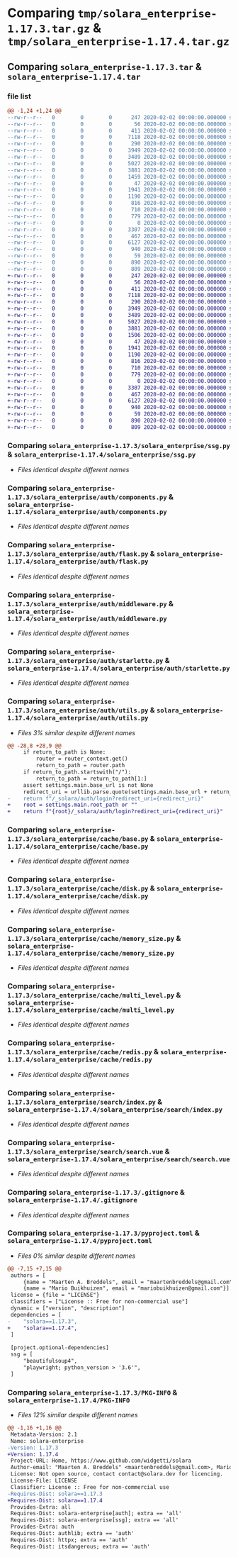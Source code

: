 # Comparing `tmp/solara_enterprise-1.17.3.tar.gz` & `tmp/solara_enterprise-1.17.4.tar.gz`

## Comparing `solara_enterprise-1.17.3.tar` & `solara_enterprise-1.17.4.tar`

### file list

```diff
@@ -1,24 +1,24 @@
--rw-r--r--   0        0        0      247 2020-02-02 00:00:00.000000 solara_enterprise-1.17.3/RELEASE.md
--rw-r--r--   0        0        0       56 2020-02-02 00:00:00.000000 solara_enterprise-1.17.3/solara_enterprise/__init__.py
--rw-r--r--   0        0        0      411 2020-02-02 00:00:00.000000 solara_enterprise-1.17.3/solara_enterprise/license.py
--rw-r--r--   0        0        0     7118 2020-02-02 00:00:00.000000 solara_enterprise-1.17.3/solara_enterprise/ssg.py
--rw-r--r--   0        0        0      290 2020-02-02 00:00:00.000000 solara_enterprise-1.17.3/solara_enterprise/auth/__init__.py
--rw-r--r--   0        0        0     3949 2020-02-02 00:00:00.000000 solara_enterprise-1.17.3/solara_enterprise/auth/components.py
--rw-r--r--   0        0        0     3489 2020-02-02 00:00:00.000000 solara_enterprise-1.17.3/solara_enterprise/auth/flask.py
--rw-r--r--   0        0        0     5027 2020-02-02 00:00:00.000000 solara_enterprise-1.17.3/solara_enterprise/auth/middleware.py
--rw-r--r--   0        0        0     3881 2020-02-02 00:00:00.000000 solara_enterprise-1.17.3/solara_enterprise/auth/starlette.py
--rw-r--r--   0        0        0     1459 2020-02-02 00:00:00.000000 solara_enterprise-1.17.3/solara_enterprise/auth/utils.py
--rw-r--r--   0        0        0       47 2020-02-02 00:00:00.000000 solara_enterprise-1.17.3/solara_enterprise/cache/__init__.py
--rw-r--r--   0        0        0     1941 2020-02-02 00:00:00.000000 solara_enterprise-1.17.3/solara_enterprise/cache/base.py
--rw-r--r--   0        0        0     1190 2020-02-02 00:00:00.000000 solara_enterprise-1.17.3/solara_enterprise/cache/disk.py
--rw-r--r--   0        0        0      816 2020-02-02 00:00:00.000000 solara_enterprise-1.17.3/solara_enterprise/cache/memory_size.py
--rw-r--r--   0        0        0      710 2020-02-02 00:00:00.000000 solara_enterprise-1.17.3/solara_enterprise/cache/multi_level.py
--rw-r--r--   0        0        0      779 2020-02-02 00:00:00.000000 solara_enterprise-1.17.3/solara_enterprise/cache/redis.py
--rw-r--r--   0        0        0        0 2020-02-02 00:00:00.000000 solara_enterprise-1.17.3/solara_enterprise/search/__init__.py
--rw-r--r--   0        0        0     3307 2020-02-02 00:00:00.000000 solara_enterprise-1.17.3/solara_enterprise/search/index.py
--rw-r--r--   0        0        0      467 2020-02-02 00:00:00.000000 solara_enterprise-1.17.3/solara_enterprise/search/search.py
--rw-r--r--   0        0        0     6127 2020-02-02 00:00:00.000000 solara_enterprise-1.17.3/solara_enterprise/search/search.vue
--rw-r--r--   0        0        0      940 2020-02-02 00:00:00.000000 solara_enterprise-1.17.3/.gitignore
--rw-r--r--   0        0        0       59 2020-02-02 00:00:00.000000 solara_enterprise-1.17.3/LICENSE
--rw-r--r--   0        0        0      890 2020-02-02 00:00:00.000000 solara_enterprise-1.17.3/pyproject.toml
--rw-r--r--   0        0        0      809 2020-02-02 00:00:00.000000 solara_enterprise-1.17.3/PKG-INFO
+-rw-r--r--   0        0        0      247 2020-02-02 00:00:00.000000 solara_enterprise-1.17.4/RELEASE.md
+-rw-r--r--   0        0        0       56 2020-02-02 00:00:00.000000 solara_enterprise-1.17.4/solara_enterprise/__init__.py
+-rw-r--r--   0        0        0      411 2020-02-02 00:00:00.000000 solara_enterprise-1.17.4/solara_enterprise/license.py
+-rw-r--r--   0        0        0     7118 2020-02-02 00:00:00.000000 solara_enterprise-1.17.4/solara_enterprise/ssg.py
+-rw-r--r--   0        0        0      290 2020-02-02 00:00:00.000000 solara_enterprise-1.17.4/solara_enterprise/auth/__init__.py
+-rw-r--r--   0        0        0     3949 2020-02-02 00:00:00.000000 solara_enterprise-1.17.4/solara_enterprise/auth/components.py
+-rw-r--r--   0        0        0     3489 2020-02-02 00:00:00.000000 solara_enterprise-1.17.4/solara_enterprise/auth/flask.py
+-rw-r--r--   0        0        0     5027 2020-02-02 00:00:00.000000 solara_enterprise-1.17.4/solara_enterprise/auth/middleware.py
+-rw-r--r--   0        0        0     3881 2020-02-02 00:00:00.000000 solara_enterprise-1.17.4/solara_enterprise/auth/starlette.py
+-rw-r--r--   0        0        0     1506 2020-02-02 00:00:00.000000 solara_enterprise-1.17.4/solara_enterprise/auth/utils.py
+-rw-r--r--   0        0        0       47 2020-02-02 00:00:00.000000 solara_enterprise-1.17.4/solara_enterprise/cache/__init__.py
+-rw-r--r--   0        0        0     1941 2020-02-02 00:00:00.000000 solara_enterprise-1.17.4/solara_enterprise/cache/base.py
+-rw-r--r--   0        0        0     1190 2020-02-02 00:00:00.000000 solara_enterprise-1.17.4/solara_enterprise/cache/disk.py
+-rw-r--r--   0        0        0      816 2020-02-02 00:00:00.000000 solara_enterprise-1.17.4/solara_enterprise/cache/memory_size.py
+-rw-r--r--   0        0        0      710 2020-02-02 00:00:00.000000 solara_enterprise-1.17.4/solara_enterprise/cache/multi_level.py
+-rw-r--r--   0        0        0      779 2020-02-02 00:00:00.000000 solara_enterprise-1.17.4/solara_enterprise/cache/redis.py
+-rw-r--r--   0        0        0        0 2020-02-02 00:00:00.000000 solara_enterprise-1.17.4/solara_enterprise/search/__init__.py
+-rw-r--r--   0        0        0     3307 2020-02-02 00:00:00.000000 solara_enterprise-1.17.4/solara_enterprise/search/index.py
+-rw-r--r--   0        0        0      467 2020-02-02 00:00:00.000000 solara_enterprise-1.17.4/solara_enterprise/search/search.py
+-rw-r--r--   0        0        0     6127 2020-02-02 00:00:00.000000 solara_enterprise-1.17.4/solara_enterprise/search/search.vue
+-rw-r--r--   0        0        0      940 2020-02-02 00:00:00.000000 solara_enterprise-1.17.4/.gitignore
+-rw-r--r--   0        0        0       59 2020-02-02 00:00:00.000000 solara_enterprise-1.17.4/LICENSE
+-rw-r--r--   0        0        0      890 2020-02-02 00:00:00.000000 solara_enterprise-1.17.4/pyproject.toml
+-rw-r--r--   0        0        0      809 2020-02-02 00:00:00.000000 solara_enterprise-1.17.4/PKG-INFO
```

### Comparing `solara_enterprise-1.17.3/solara_enterprise/ssg.py` & `solara_enterprise-1.17.4/solara_enterprise/ssg.py`

 * *Files identical despite different names*

### Comparing `solara_enterprise-1.17.3/solara_enterprise/auth/components.py` & `solara_enterprise-1.17.4/solara_enterprise/auth/components.py`

 * *Files identical despite different names*

### Comparing `solara_enterprise-1.17.3/solara_enterprise/auth/flask.py` & `solara_enterprise-1.17.4/solara_enterprise/auth/flask.py`

 * *Files identical despite different names*

### Comparing `solara_enterprise-1.17.3/solara_enterprise/auth/middleware.py` & `solara_enterprise-1.17.4/solara_enterprise/auth/middleware.py`

 * *Files identical despite different names*

### Comparing `solara_enterprise-1.17.3/solara_enterprise/auth/starlette.py` & `solara_enterprise-1.17.4/solara_enterprise/auth/starlette.py`

 * *Files identical despite different names*

### Comparing `solara_enterprise-1.17.3/solara_enterprise/auth/utils.py` & `solara_enterprise-1.17.4/solara_enterprise/auth/utils.py`

 * *Files 3% similar despite different names*

```diff
@@ -28,8 +28,9 @@
     if return_to_path is None:
         router = router_context.get()
         return_to_path = router.path
     if return_to_path.startswith("/"):
         return_to_path = return_to_path[1:]
     assert settings.main.base_url is not None
     redirect_uri = urllib.parse.quote(settings.main.base_url + return_to_path)
-    return f"/_solara/auth/login?redirect_uri={redirect_uri}"
+    root = settings.main.root_path or ""
+    return f"{root}/_solara/auth/login?redirect_uri={redirect_uri}"
```

### Comparing `solara_enterprise-1.17.3/solara_enterprise/cache/base.py` & `solara_enterprise-1.17.4/solara_enterprise/cache/base.py`

 * *Files identical despite different names*

### Comparing `solara_enterprise-1.17.3/solara_enterprise/cache/disk.py` & `solara_enterprise-1.17.4/solara_enterprise/cache/disk.py`

 * *Files identical despite different names*

### Comparing `solara_enterprise-1.17.3/solara_enterprise/cache/memory_size.py` & `solara_enterprise-1.17.4/solara_enterprise/cache/memory_size.py`

 * *Files identical despite different names*

### Comparing `solara_enterprise-1.17.3/solara_enterprise/cache/multi_level.py` & `solara_enterprise-1.17.4/solara_enterprise/cache/multi_level.py`

 * *Files identical despite different names*

### Comparing `solara_enterprise-1.17.3/solara_enterprise/cache/redis.py` & `solara_enterprise-1.17.4/solara_enterprise/cache/redis.py`

 * *Files identical despite different names*

### Comparing `solara_enterprise-1.17.3/solara_enterprise/search/index.py` & `solara_enterprise-1.17.4/solara_enterprise/search/index.py`

 * *Files identical despite different names*

### Comparing `solara_enterprise-1.17.3/solara_enterprise/search/search.vue` & `solara_enterprise-1.17.4/solara_enterprise/search/search.vue`

 * *Files identical despite different names*

### Comparing `solara_enterprise-1.17.3/.gitignore` & `solara_enterprise-1.17.4/.gitignore`

 * *Files identical despite different names*

### Comparing `solara_enterprise-1.17.3/pyproject.toml` & `solara_enterprise-1.17.4/pyproject.toml`

 * *Files 0% similar despite different names*

```diff
@@ -7,15 +7,15 @@
 authors = [
     {name = "Maarten A. Breddels", email = "maartenbreddels@gmail.com"},
     {name = "Mario Buikhuizen", email = "mariobuikhuizen@gmail.com"}]
 license = {file = "LICENSE"}
 classifiers = ["License :: Free for non-commercial use"]
 dynamic = ["version", "description"]
 dependencies = [
-    "solara==1.17.3",
+    "solara==1.17.4",
 ]
 
 [project.optional-dependencies]
 ssg = [
     "beautifulsoup4",
     "playwright; python_version > '3.6'",
 ]
```

### Comparing `solara_enterprise-1.17.3/PKG-INFO` & `solara_enterprise-1.17.4/PKG-INFO`

 * *Files 12% similar despite different names*

```diff
@@ -1,16 +1,16 @@
 Metadata-Version: 2.1
 Name: solara-enterprise
-Version: 1.17.3
+Version: 1.17.4
 Project-URL: Home, https://www.github.com/widgetti/solara
 Author-email: "Maarten A. Breddels" <maartenbreddels@gmail.com>, Mario Buikhuizen <mariobuikhuizen@gmail.com>
 License: Not open source, contact contact@solara.dev for licencing.
 License-File: LICENSE
 Classifier: License :: Free for non-commercial use
-Requires-Dist: solara==1.17.3
+Requires-Dist: solara==1.17.4
 Provides-Extra: all
 Requires-Dist: solara-enterprise[auth]; extra == 'all'
 Requires-Dist: solara-enterprise[ssg]; extra == 'all'
 Provides-Extra: auth
 Requires-Dist: authlib; extra == 'auth'
 Requires-Dist: httpx; extra == 'auth'
 Requires-Dist: itsdangerous; extra == 'auth'
```

